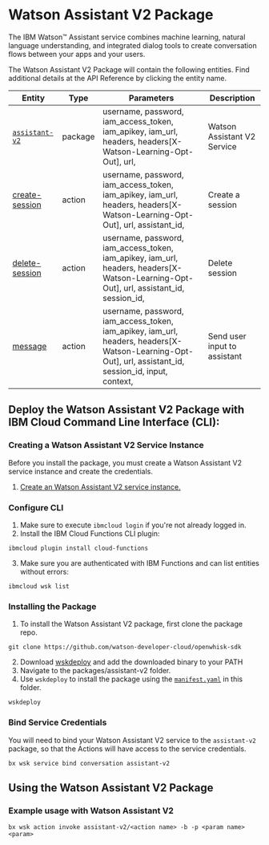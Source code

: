 # Watson Assistant V2 Package

The IBM Watson&trade; Assistant service combines machine learning, natural language understanding, and integrated dialog tools to create conversation flows between your apps and your users.

The Watson Assistant V2 Package will contain the following entities. Find additional details at the API Reference by clicking the entity name.

| Entity | Type | Parameters | Description |
| --- | --- | --- | --- |
| [`assistant-v2`](https://www.ibm.com/watson/developercloud/assistant/api/v2/curl.html) | package | username, password,  iam_access_token, iam_apikey, iam_url,  headers, headers[X-Watson-Learning-Opt-Out], url,  | Watson Assistant V2 Service |
| [create-session](https://www.ibm.com/watson/developercloud/assistant/api/v2/curl.html?curl#create-session) | action |  username, password,  iam_access_token, iam_apikey, iam_url,  headers, headers[X-Watson-Learning-Opt-Out], url,    assistant_id,  | Create a session |
| [delete-session](https://www.ibm.com/watson/developercloud/assistant/api/v2/curl.html?curl#delete-session) | action |  username, password,  iam_access_token, iam_apikey, iam_url,  headers, headers[X-Watson-Learning-Opt-Out], url,    assistant_id,     session_id,  | Delete session |
| [message](https://www.ibm.com/watson/developercloud/assistant/api/v2/curl.html?curl#message) | action |  username, password,  iam_access_token, iam_apikey, iam_url,  headers, headers[X-Watson-Learning-Opt-Out], url,    assistant_id,     session_id,    input, context,  | Send user input to assistant |


## Deploy the Watson Assistant V2 Package with IBM Cloud Command Line Interface (CLI):
### Creating a Watson Assistant V2 Service Instance

Before you install the package, you must create a Watson Assistant V2 service instance and create the credentials.

1. [Create an Watson Assistant V2 service instance.](https://console.bluemix.net/catalog/services/conversation)

### Configure CLI
1. Make sure to execute `ibmcloud login` if you're not already logged in.
2. Install the IBM Cloud Functions CLI plugin:

```
ibmcloud plugin install cloud-functions
```

3. Make sure you are authenticated with IBM Functions and can list entities without errors:

```
ibmcloud wsk list
```

### Installing the Package
1. To install the Watson Assistant V2 package, first clone the package repo.

```
git clone https://github.com/watson-developer-cloud/openwhisk-sdk
```
2. Download [wskdeploy](https://github.com/apache/incubator-openwhisk-wskdeploy/releases) and add the downloaded binary to your PATH
3. Navigate to the packages/assistant-v2 folder.
4. Use `wskdeploy` to install the package using the [`manifest.yaml`](./manifest.yaml) in this folder.

```
wskdeploy
```

### Bind Service Credentials
You will need to bind your Watson Assistant V2 service to the `assistant-v2` package, so that the Actions will have access to the service credentials.

```
bx wsk service bind conversation assistant-v2
```
## Using the Watson Assistant V2 Package

### Example usage with Watson Assistant V2

```
bx wsk action invoke assistant-v2/<action name> -b -p <param name> <param>
```
